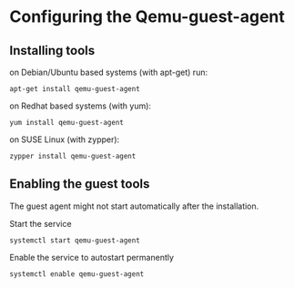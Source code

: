 # Configuring the Qemu-guest-agent
## Installing tools
on Debian/Ubuntu based systems (with apt-get) run:

```apt-get install qemu-guest-agent```


on Redhat based systems (with yum):

```yum install qemu-guest-agent```


on SUSE Linux (with zypper):

```zypper install qemu-guest-agent```


## Enabling the guest tools

The guest agent might not start automatically after the installation.

Start the service

```systemctl start qemu-guest-agent```

Enable the service to autostart permanently

```systemctl enable qemu-guest-agent```
